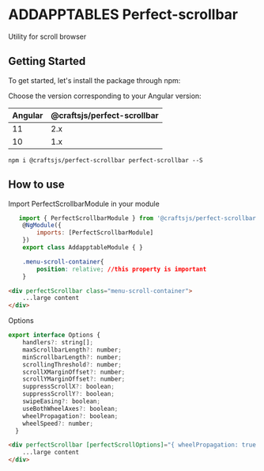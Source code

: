 # ADDAPPTABLES Perfect-scrollbar
Utility for scroll browser

## Getting Started
To get started, let's install the package through npm:

Choose the version corresponding to your Angular version:

 Angular     | @craftsjs/perfect-scrollbar
 ----------- | -------------------
 11          | 2.x
 10          | 1.x

```
npm i @craftsjs/perfect-scrollbar perfect-scrollbar --S
```

## How to use

Import PerfectScrollbarModule in your module

```javascript
   import { PerfectScrollbarModule } from '@craftsjs/perfect-scrollbar';
    @NgModule({
        imports: [PerfectScrollbarModule]
    })
    export class AddapptableModule { }
```

```css
    .menu-scroll-container{
        position: relative; //this property is important
    }
```
```html
<div perfectScrollbar class="menu-scroll-container">
    ...large content
</div>
```

Options
```javascript
export interface Options {
    handlers?: string[];
    maxScrollbarLength?: number;
    minScrollbarLength?: number;
    scrollingThreshold?: number;
    scrollXMarginOffset?: number;
    scrollYMarginOffset?: number;
    suppressScrollX?: boolean;
    suppressScrollY?: boolean;
    swipeEasing?: boolean;
    useBothWheelAxes?: boolean;
    wheelPropagation?: boolean;
    wheelSpeed?: number;
  }
```

```html
<div perfectScrollbar [perfectScrollOptions]="{ wheelPropagation: true }" class="menu-scroll-container">
    ...large content
</div>
```
